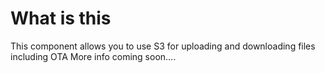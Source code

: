 # What is this

This component allows you to use S3 for uploading and downloading files including OTA
More info coming soon....
